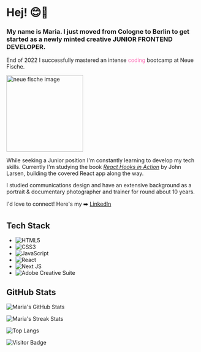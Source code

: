 # Hej! 😊👋

### My name is Maria. I just moved from Cologne to Berlin to get started as a newly minted creative JUNIOR FRONTEND DEVELOPER. 

End of 2022 I successfully mastered an intense <span style="color: hotpink;">coding</span> bootcamp at Neue Fische. 

[<img src="https://wordpress.startsteps.org/wp-content/uploads/2022/02/neuefische@2x.png" alt="neue fische image" width="200"/> ](https://www.neuefische.de/)</br>

While seeking a Junior position I'm constantly learning to develop my tech skills. Currently I'm studying the book [_React Hooks in Action_](https://www.manning.com/books/react-hooks-in-action) by John Larsen, building the covered React app along the way. 

I studied communications design and have an extensive background as a portrait & documentary photographer and trainer for round about 10 years.

I'd love to connect! Here's my :arrow_right: [LinkedIn](https://www.linkedin.com/in/marialitwa/)


## Tech Stack

- ![HTML5](https://img.shields.io/badge/html5-%23E34F26.svg?style=for-the-badge&logo=html5&logoColor=white) 
- ![CSS3](https://img.shields.io/badge/css3-%231572B6.svg?style=for-the-badge&logo=css3&logoColor=white)
- ![JavaScript](https://img.shields.io/badge/javascript-%23323330.svg?style=for-the-badge&logo=javascript&logoColor=%23F7DF1E)
- ![React](https://img.shields.io/badge/react-%2320232a.svg?style=for-the-badge&logo=react&logoColor=%2361DAFB) 
- ![Next JS](https://img.shields.io/badge/Next-black?style=for-the-badge&logo=next.js&logoColor=white) 
- ![Adobe Creative Suite](https://img.shields.io/badge/adobe_creative_suite-%2331A8FF.svg?style=for-the-badge&logo=adobe&logoColor=white) 



## GitHub Stats

![Maria's GitHub Stats](https://github-readme-stats.vercel.app/api?username=marialitwa&theme=react&hide_border=false&include_all_commits=true&count_private=true)

![Maria's Streak Stats](https://github-readme-streak-stats.herokuapp.com/?user=marialitwa&theme=react&hide_border=false)

![Top Langs](https://github-readme-stats.vercel.app/api/top-langs/?username=marialitwa&theme=react&hide=TeX&layout=compact)

![Visitor Badge](https://visitor-badge.laobi.icu/badge?page_id=FelineHuhn.FelineHuhn)

